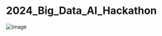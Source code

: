 # 2024_Big_Data_AI_Hackathon

![image](https://github.com/user-attachments/assets/2171722a-8466-4443-9c0f-21428da9ea6f)
